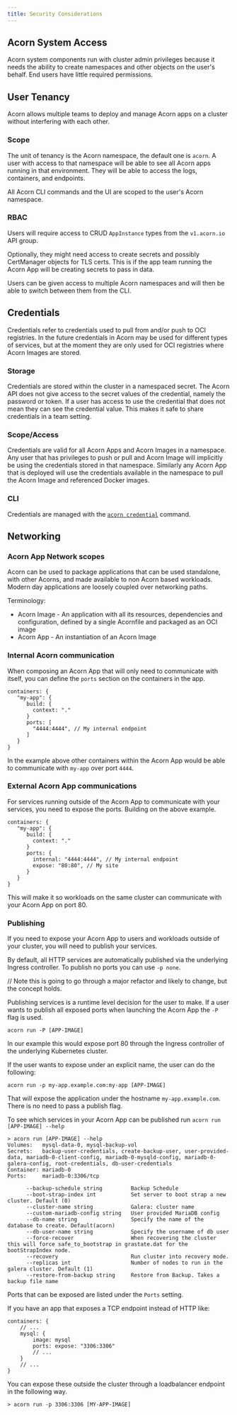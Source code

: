 ```yaml
---
title: Security Considerations
---
```


## Acorn System Access

Acorn system components run with cluster admin privileges because it needs the ability to create namespaces and other objects on the user's behalf. End users have little required permissions.

## User Tenancy

Acorn allows multiple teams to deploy and manage Acorn apps on a cluster without interfering with each other.

### Scope

The unit of tenancy is the Acorn namespace, the default one is `acorn`. A user with access to that namespace will be able to see all Acorn apps running in that environment. They will be able to access the logs, containers, and endpoints.

All Acorn CLI commands and the UI are scoped to the user's Acorn namespace.

### RBAC

Users will require access to CRUD `AppInstance` types from the `v1.acorn.io` API group.

Optionally, they might need access to create secrets and possibly CertManager objects for TLS certs. This is if the app team running the Acorn App will be creating secrets to pass in data.

Users can be given access to multiple Acorn namespaces and will then be able to switch between them from the CLI.

## Credentials

Credentials refer to credentials used to pull from and/or push to OCI registries.
In the future credentials in Acorn may be used for different types of services, but at the moment they are only used for OCI registries where Acorn Images are stored.

### Storage

Credentials are stored within the cluster in a namespaced secret.
The Acorn API does not give access to the secret values of the credential, namely the password or token.
If a user has access to use the credential that does not mean they can see the credential value.
This makes it safe to share credentials in a team setting.

### Scope/Access

Credentials are valid for all Acorn Apps and Acorn Images in a namespace.
Any user that has privileges to push or pull and Acorn Image will implicitly be using the credentials stored in that namespace.
Similarly any Acorn App that is deployed will use the credentials available in the namespace to pull the Acorn Image and referenced Docker images.

### CLI

Credentials are managed with the [`acorn credential`](../100-Reference/01-command-line/acorn_credential.md) command.

## Networking

### Acorn App Network scopes

Acorn can be used to package applications that can be used standalone, with other Acorns, and made available to non Acorn based workloads.
Modern day applications are loosely coupled over networking paths.

Terminology:

- Acorn Image - An application with all its resources, dependencies and configuration, defined by a single Acornfile and packaged as an OCI image
- Acorn App - An instantiation of an Acorn Image

### Internal Acorn communication

When composing an Acorn App that will only need to communicate with itself, you can define the `ports` section on the containers in the app.

```cue
containers: {
   "my-app": {
      build: {
        context: "."
      }
      ports: [
        "4444:4444", // My internal endpoint
      ]
   }
}
```

In the example above other containers within the Acorn App would be able to communicate with `my-app` over port `4444`.

### External Acorn App communications

For services running outside of the Acorn App to communicate with your services, you need to expose the ports. Building on the above example.

```cue
containers: {
   "my-app": {
      build: {
        context: "."
      }
      ports: {
        internal: "4444:4444", // My internal endpoint
        expose: "80:80", // My site
      }
   }
}
```

This will make it so workloads on the same cluster can communicate with your Acorn App on port 80.

### Publishing

If you need to expose your Acorn App to users and workloads outside of your cluster, you will need to publish your services.

By default, all HTTP services are automatically published via the underlying Ingress controller. To publish no ports you can use `-p none`.

// Note this is going to go through a major refactor and likely to change, but the concept holds.

Publishing services is a runtime level decision for the user to make. If a user wants to publish all exposed ports when launching the Acorn App the `-P` flag is used.

```shell
acorn run -P [APP-IMAGE]
```

In our example this would expose port 80 through the Ingress controller of the underlying Kubernetes cluster.

If the user wants to expose under an explicit name, the user can do the following:

```shell
acorn run -p my-app.example.com:my-app [APP-IMAGE]
```

That will expose the application under the hostname `my-app.example.com`. There is no need to pass a publish flag.

To see which services in your Acorn App can be published run `acorn run [APP-IMAGE] --help`

```shell
> acorn run [APP-IMAGE] --help
Volumes:   mysql-data-0, mysql-backup-vol
Secrets:   backup-user-credentials, create-backup-user, user-provided-data, mariadb-0-client-config, mariadb-0-mysqld-config, mariadb-0-galera-config, root-credentials, db-user-credentials
Container: mariadb-0
Ports:     mariadb-0:3306/tcp

      --backup-schedule string         Backup Schedule
      --boot-strap-index int           Set server to boot strap a new cluster. Default (0)
      --cluster-name string            Galera: cluster name
      --custom-mariadb-config string   User provided MariaDB config
      --db-name string                 Specify the name of the database to create. Default(acorn)
      --db-user-name string            Specify the username of db user
      --force-recover                  When recovering the cluster this will force safe_to_bootstrap in grastate.dat for the bootStrapIndex node.
      --recovery                       Run cluster into recovery mode.
      --replicas int                   Number of nodes to run in the galera cluster. Default (1)
      --restore-from-backup string     Restore from Backup. Takes a backup file name
```

Ports that can be exposed are listed under the `Ports` setting.

If you have an app that exposes a TCP endpoint instead of HTTP like:

```cue
containers: {
    // ...
    mysql: {
        image: mysql
        ports: expose: "3306:3306"
        // ...
    }
    // ...
}
```

You can expose these outside the cluster through a loadbalancer endpoint in the following way.

```shell
> acorn run -p 3306:3306 [MY-APP-IMAGE]
```
